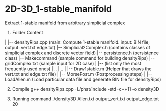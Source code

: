 # 2D-3D_1-stable_manifold
Extract 1-stable manifold from arbitrary simplicial complex

1. Folder Content

<Main Folder>
|
|-- densityRips.cpp (main: Compute 1-stable manifold. input: BIN file; output: vert.txt edge.txt)
|-- Simplicial2Complex.h (contains classes of simplicial complex and discrete vector field)
|-- persistence.h (persistence class)
|-- Makecommand (sample command for building densityRips)
|-- gridComplex.txt (sample input for 2D case)
|
|-- <Matlab Helper> (list only the most frequently used ones)
|   ..
|   ..
|   |-- Draw1stable.m (Helper that draws the vert.txt and edge.txt file)
|   |-- MorsePost.m (Postprocessing steps)
|   |-- LoadAllen.m (Load particular data file and generate BIN file for densityRips)
<end>


2. Compile
g++ densityRips.cpp -I./phat/include -std=c++11 -o density3D


3. Running command
./density3D Allen.txt output_vert.txt output_edge.txt 20
